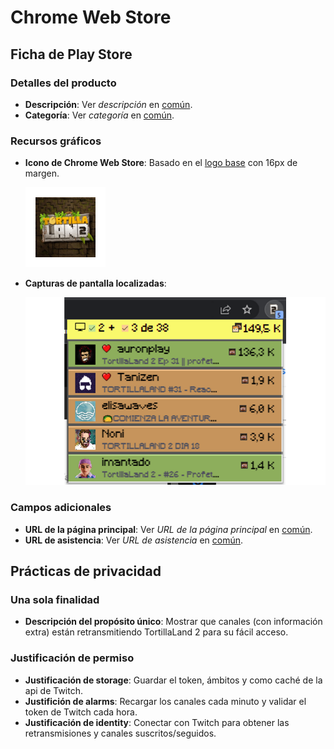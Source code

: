 # Chrome Web Store

## Ficha de Play Store
### Detalles del producto
* **Descripción**: Ver *descripción* en [común](../common/common.md).
* **Categoría**: Ver *categoría* en [común](../common/common.md).

### Recursos gráficos
* **Icono de Chrome Web Store**: Basado en el [logo base](/assets/images/logos/logo128.png) con 16px de margen.

    ![](logo.png)
* **Capturas de pantalla localizadas**:

    ![](screenshot.png)

### Campos adicionales

* **URL de la página principal**: Ver *URL de la página principal* en [común](../common/common.md).
* **URL de asistencia**: Ver *URL de asistencia* en [común](../common/common.md).
## Prácticas de privacidad

### Una sola finalidad

* **Descripción del propósito único**: Mostrar que canales (con información extra) están retransmitiendo TortillaLand 2 para su fácil acceso.

### Justificación de permiso

* **Justificación de storage**: Guardar el token, ámbitos y como caché de la api de Twitch.
* **Justifición de alarms**: Recargar los canales cada minuto y validar el token de Twitch cada hora.
* **Justificación de identity**: Conectar con Twitch para obtener las retransmisiones y canales suscritos/seguidos.